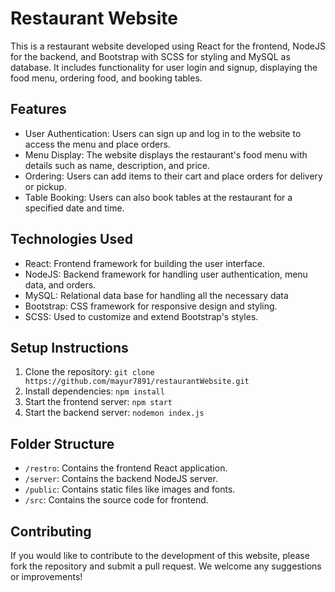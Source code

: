 # Restaurant Website

This is a restaurant website developed using React for the frontend, NodeJS for the backend, and Bootstrap with SCSS for styling and MySQL as database. It includes functionality for user login and signup, displaying the food menu, ordering food, and booking tables.

## Features

- User Authentication: Users can sign up and log in to the website to access the menu and place orders.
- Menu Display: The website displays the restaurant's food menu with details such as name, description, and price.
- Ordering: Users can add items to their cart and place orders for delivery or pickup.
- Table Booking: Users can also book tables at the restaurant for a specified date and time.

## Technologies Used

- React: Frontend framework for building the user interface.
- NodeJS: Backend framework for handling user authentication, menu data, and orders.
- MySQL: Relational data base for handling all the necessary data
- Bootstrap: CSS framework for responsive design and styling.
- SCSS: Used to customize and extend Bootstrap's styles.

## Setup Instructions

1. Clone the repository: `git clone https://github.com/mayur7891/restaurantWebsite.git`
2. Install dependencies: `npm install`
3. Start the frontend server: `npm start`
4. Start the backend server: `nodemon index.js`

## Folder Structure

- `/restro`: Contains the frontend React application.
- `/server`: Contains the backend NodeJS server.
- `/public`: Contains static files like images and fonts.
- `/src`: Contains the source code for frontend.

## Contributing

If you would like to contribute to the development of this website, please fork the repository and submit a pull request. We welcome any suggestions or improvements!
